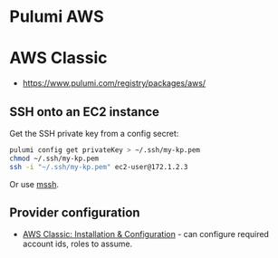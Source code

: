 # Pulumi AWS

# AWS Classic

* <https://www.pulumi.com/registry/packages/aws/>

## SSH onto an EC2 instance

Get the SSH private key from a config secret:

```bash
pulumi config get privateKey > ~/.ssh/my-kp.pem
chmod ~/.ssh/my-kp.pem 
ssh -i "~/.ssh/my-kp.pem" ec2-user@172.1.2.3
```

Or use [mssh](https://pypi.org/project/ec2instanceconnectcli/).

## Provider configuration

* [AWS Classic: Installation & Configuration](https://www.pulumi.com/registry/packages/aws/installation-configuration/) - can configure required account ids, roles to assume.